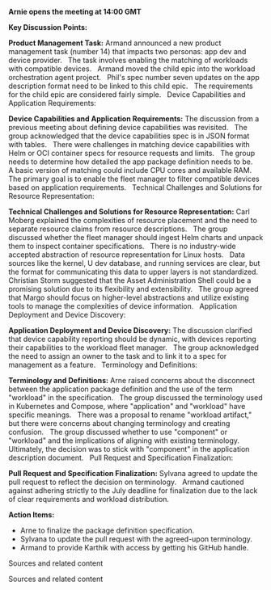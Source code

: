 **Arnie opens the meeting at 14:00 GMT**

**Key Discussion Points:**

**Product Management Task:**
Armand announced a new product management task (number 14) that impacts two personas: app dev and device provider.    
The task involves enabling the matching of workloads with compatible devices.    
Armand moved the child epic into the workload orchestration agent project.    
Phil's spec number seven updates on the app description format need to be linked to this child epic.    
The requirements for the child epic are considered fairly simple.    
Device Capabilities and Application Requirements:

**Device Capabilities and Application Requirements:**
The discussion from a previous meeting about defining device capabilities was revisited.    
The group acknowledged that the device capabilities spec is in JSON format with tables.    
There were challenges in matching device capabilities with Helm or OCI container specs for resource requests and limits.    
The group needs to determine how detailed the app package definition needs to be.    
A basic version of matching could include CPU cores and available RAM.    
The primary goal is to enable the fleet manager to filter compatible devices based on application requirements.    
Technical Challenges and Solutions for Resource Representation:

**Technical Challenges and Solutions for Resource Representation:**
Carl Moberg explained the complexities of resource placement and the need to separate resource claims from resource descriptions.    
The group discussed whether the fleet manager should ingest Helm charts and unpack them to inspect container specifications.    
There is no industry-wide accepted abstraction of resource representation for Linux hosts.    
Data sources like the kernel, U dev database, and running services are clear, but the format for communicating this data to upper layers is not standardized.    
Christian Storm suggested that the Asset Administration Shell could be a promising solution due to its flexibility and extensibility.    
The group agreed that Margo should focus on higher-level abstractions and utilize existing tools to manage the complexities of device information.    
Application Deployment and Device Discovery:

**Application Deployment and Device Discovery:**
The discussion clarified that device capability reporting should be dynamic, with devices reporting their capabilities to the workload fleet manager.    
The group acknowledged the need to assign an owner to the task and to link it to a spec for management as a feature.    
Terminology and Definitions:

**Terminology and Definitions:**
Arne raised concerns about the disconnect between the application package definition and the use of the term "workload" in the specification.    
The group discussed the terminology used in Kubernetes and Compose, where "application" and "workload" have specific meanings.    
There was a proposal to rename "workload artifact," but there were concerns about changing terminology and creating confusion.    
The group discussed whether to use "component" or "workload" and the implications of aligning with existing terminology.    
Ultimately, the decision was to stick with "component" in the application description document.    
Pull Request and Specification Finalization:

**Pull Request and Specification Finalization:**
Sylvana agreed to update the pull request to reflect the decision on terminology.    
Armand cautioned against adhering strictly to the July deadline for finalization due to the lack of clear requirements and workload distribution.    

**Action Items:**
- Arne to finalize the package definition specification.    
- Sylvana to update the pull request with the agreed-upon terminology.    
- Armand to provide Karthik with access by getting his GitHub handle.    


Sources and related content
 


Sources and related content
